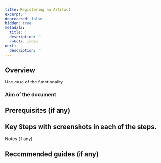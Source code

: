 ```yaml
---
title: Registering an Artifact
excerpt: ''
deprecated: false
hidden: true
metadata:
  title: ''
  description: ''
  robots: index
next:
  description: ''
---
```

## Overview

Use case of the functionality

### Aim of the document

## Prerequisites (if any)

## Key Steps with screenshots in each of the steps.

Notes (if any)

## Recommended guides (if any)